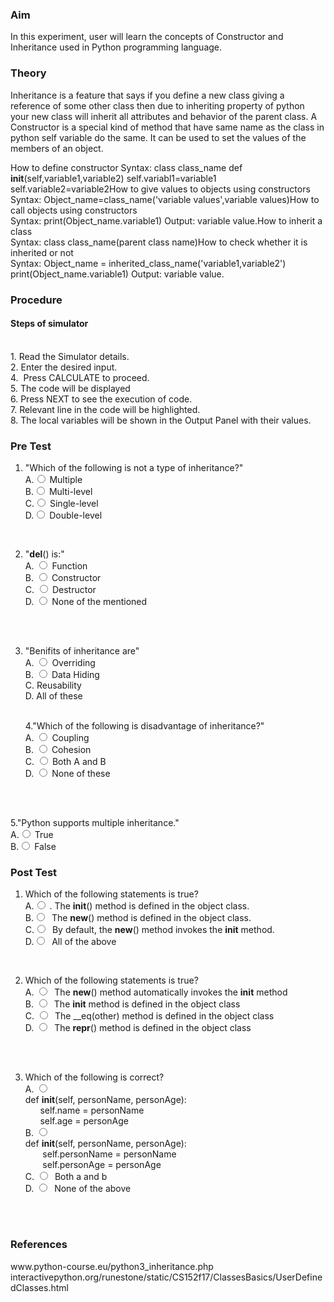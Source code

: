 ### Aim

In this experiment, user will learn the concepts of Constructor and Inheritance used in Python programming language.

### Theory

Inheritance is a feature that says if you define a new class giving a reference of some other class then due to inheriting property of python your new class will inherit all attributes and behavior of the parent class.
A Constructor is a special kind of method that have same name as the class in python self variable do the same. It can be used to set the values of the members of an object.

How to define constructor
Syntax:
class class_name
def __init__(self,variable1,variable2)
self.variabl1=variable1
self.variable2=variable2How to give values to objects using constructors
<br>
Syntax:
Object_name=class_name('variable values',variable values)How to call objects using constructors
<br>
Syntax:
print(Object_name.variable1)
Output: variable value.How to inherit a class
<br>
Syntax:
class class_name(parent class name)How to check whether it is inherited or not
<br>
Syntax:
Object_name = inherited_class_name('variable1,variable2')
print(Object_name.variable1)
Output: variable value.

### Procedure

 <h4>Steps of simulator </h4><br>
                        1.&nbsp;Read the Simulator details.<br>
                        2.&nbsp;Enter the desired input.<br>
                        4.&nbsp; Press CALCULATE to proceed. <br>
                        5.&nbsp;The code will be displayed <br>
                        6.&nbsp;Press NEXT to see the execution of code. <br>
                        7.&nbsp;Relevant line in the code will be highlighted.<br>
                        8.&nbsp;The local variables will be shown in the Output Panel with their values.<br>

### Pre Test

1. "Which of the following is not a type of inheritance?"
                       <br>
                        A.<input type="radio" name="but" id="rb11" onclick="click1();">&nbsp;Multiple
                        <br>
                        B.<input type="radio" name="but" id="rb12" onclick="click1();">&nbsp;Multi-level
                        <br>
                        C.<input type="radio" name="but" id="rb13" onclick="click1();">&nbsp;Single-level
                        <br>
                        D.<input type="radio" name="but" id="rb14" onclick="click1();">&nbsp;Double-level
                        <br>
                        <p id = "p1"></p>
                        <br>
 2. "__del__() is:"
                        <br>
                        A. <input type="radio" name="but2" id="rb21" onclick="click2();">&nbsp;Function
                        <br>
                        B. <input type="radio" name="but2" id="rb22" onclick="click2();">&nbsp;Constructor
                        <br>
                        C. <input type="radio" name="but2" id="rb23" onclick="click2();">&nbsp;Destructor
                        <br>
                        D. <input type="radio" name="but2" id="rb24" onclick="click2();">&nbsp;None of the mentioned
                        <br><br>
                        <p id = "p2"></p>
                        <br>
 
3.  "Benifits of inheritance are"
                        <br>
                        A. <input type="radio" name="but4" id="rb41" onclick="click4();">&nbsp;Overriding
                        <br>
                        B. <input type="radio" name="but4" id="rb42" onclick="click4();">&nbsp;Data Hiding
                        <br>
                        C. Reusability
                        <br>
                        D. All of these
                        <br>
                        <p id = "p4"></p>
                        <br>
4."Which of the following is disadvantage of inheritance?"
                        <br>
                        A. <input type="radio" name="but3" id="rb31" onclick="click3();">&nbsp;Coupling
                        <br>
                        B. <input type="radio" name="but3" id="rb32" onclick="click3();">&nbsp;Cohesion
                        <br>
                        C. <input type="radio" name="but3" id="rb33" onclick="click3();">&nbsp;Both A and B
                        <br>
                        D. <input type="radio" name="but3" id="rb34" onclick="click3();">&nbsp;None of these
                        <br><br>
                        <p id = "p3"></p>
                        <br>
                        
5."Python supports multiple inheritance."
                        <br>
                        A.<input type="radio" name="but" id="rb11" onclick="click1();">&nbsp;True
                        <br>
                        B.<input type="radio" name="but" id="rb12" onclick="click1();">&nbsp;False
                        <br>

### Post Test

1.  Which of the following statements is true?
    <br>
    A.<input type="radio" name="but" id="rb11" onclick="click1();">&nbsp;. The __init__() method is defined in the object class.
    <br>
    B.<input type="radio" name="but" id="rb12" onclick="click1();">&nbsp; The __new__() method is defined in the object class.
    <br>
    C.<input type="radio" name="but" id="rb13" onclick="click1();">&nbsp; By default, the __new__() method invokes the __init__ method.
    <br>
    D.<input type="radio" name="but" id="rb14" onclick="click1();">&nbsp; All of the above
    <br>
    <p id = "p1"></p>
    <br>

2. Which of the following statements is true?
    <br>
    A. <input type="radio" name="but2" id="rb21" onclick="click2();">&nbsp; The __new__() method automatically invokes the __init__          method 
    <br>
    B. <input type="radio" name="but2" id="rb22" onclick="click2();">&nbsp; The __init__ method is defined in the object class
    <br>
    C. <input type="radio" name="but2" id="rb23" onclick="click2();">&nbsp; The __eq(other) method is defined in the object class
    <br>
    D. <input type="radio" name="but2" id="rb24" onclick="click2();">&nbsp; The __repr__() method is defined in the object class
    <br><br>
    <p id = "p2"></p>
    <br>

3.  Which of the following is correct?
    <br>
    A. <input type="radio" name="but4" id="rb41" onclick="click4();">&nbsp; <br>def __init__(self, personName, personAge):<br>
             &nbsp;&nbsp;&nbsp;&nbsp;&nbsp;&nbsp;self.name = personName<br>
             &nbsp;&nbsp;&nbsp;&nbsp;&nbsp;&nbsp;self.age = personAge 
       <br>
     B. <input type="radio" name="but4" id="rb42" onclick="click4();">&nbsp; <br>def __init__(self, personName, personAge):<br>
           &nbsp; &nbsp;&nbsp;&nbsp;&nbsp;&nbsp;self.personName = personName<br>
           &nbsp; &nbsp;&nbsp;&nbsp;&nbsp;&nbsp;self.personAge = personAge
     <br>
     C. <input type="radio" name="but4" id="rb43" onclick="click4();">&nbsp; Both a and b 
     <br>
     D. <input type="radio" name="but4" id="rb44" onclick="click4();">&nbsp; None of the above
     <br><br>
     <p id = "p4"></p>
     <br>


### References

<p style="font-size:100%; margin-top:2%">
                    www.python-course.eu/python3_inheritance.php <br>
                    interactivepython.org/runestone/static/CS152f17/ClassesBasics/UserDefinedClasses.html
